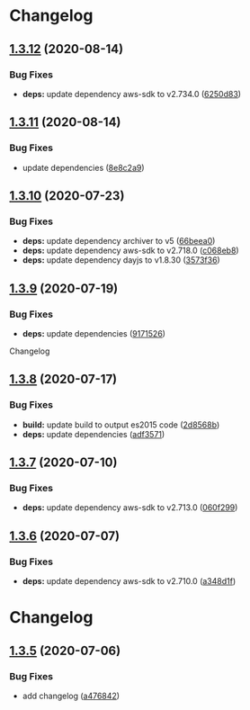 # Changelog

## [1.3.12](https://github.com/d0whc3r/node-s3/compare/v1.3.11...v1.3.12) (2020-08-14)


### Bug Fixes

* **deps:** update dependency aws-sdk to v2.734.0 ([6250d83](https://github.com/d0whc3r/node-s3/commit/6250d83d95e2d3a84ad27ec3ad388824f43b26a6))

## [1.3.11](https://github.com/d0whc3r/node-s3/compare/v1.3.10...v1.3.11) (2020-08-14)


### Bug Fixes

* update dependencies ([8e8c2a9](https://github.com/d0whc3r/node-s3/commit/8e8c2a91d272aa0ca78c7a3f68213eb8ad5f5a34))

## [1.3.10](https://github.com/d0whc3r/node-s3/compare/v1.3.9...v1.3.10) (2020-07-23)


### Bug Fixes

* **deps:** update dependency archiver to v5 ([66beea0](https://github.com/d0whc3r/node-s3/commit/66beea0dbc5f5fec78c3ae48e1f33ae2195ec17b))
* **deps:** update dependency aws-sdk to v2.718.0 ([c068eb8](https://github.com/d0whc3r/node-s3/commit/c068eb8b39ce98f30f77fca81e75f03d17f8eceb))
* **deps:** update dependency dayjs to v1.8.30 ([3573f36](https://github.com/d0whc3r/node-s3/commit/3573f3680e60bd309a4760b43abe543b9ca7f4b6))

## [1.3.9](https://github.com/d0whc3r/node-s3/compare/v1.3.8...v1.3.9) (2020-07-19)


### Bug Fixes

* **deps:** update dependencies ([9171526](https://github.com/d0whc3r/node-s3/commit/9171526596edd6519a751f6ab39858c696cc68a9))

Changelog

## [1.3.8](https://github.com/d0whc3r/node-s3/compare/v1.3.7...v1.3.8) (2020-07-17)


### Bug Fixes

* **build:** update build to output es2015 code ([2d8568b](https://github.com/d0whc3r/node-s3/commit/2d8568b2e1e598637e66044156e8961b98ba61bb))
* **deps:** update dependencies ([adf3571](https://github.com/d0whc3r/node-s3/commit/adf3571e59c4c0bda0168fe45b192defb80786b5))

## [1.3.7](https://github.com/d0whc3r/node-s3/compare/v1.3.6...v1.3.7) (2020-07-10)


### Bug Fixes

* **deps:** update dependency aws-sdk to v2.713.0 ([060f299](https://github.com/d0whc3r/node-s3/commit/060f299d4f35db44699aeb910d36dd55846e8ee8))

## [1.3.6](https://github.com/d0whc3r/node-s3/compare/v1.3.5...v1.3.6) (2020-07-07)


### Bug Fixes

* **deps:** update dependency aws-sdk to v2.710.0 ([a348d1f](https://github.com/d0whc3r/node-s3/commit/a348d1f91609f0ab90bfd952df07a2317625d408))

# Changelog

## [1.3.5](https://github.com/d0whc3r/node-s3/compare/v1.3.4...v1.3.5) (2020-07-06)


### Bug Fixes

* add changelog ([a476842](https://github.com/d0whc3r/node-s3/commit/a476842e9e485abf5b0e47b359ac2259123a218a))
